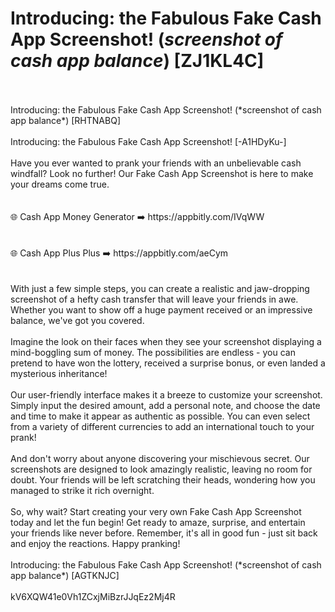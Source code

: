 # Introducing: the Fabulous Fake Cash App Screenshot! (*screenshot of cash app balance*) [ZJ1KL4C]
<br>
<br>Introducing: the Fabulous Fake Cash App Screenshot! (*screenshot of cash app balance*) [RHTNABQ]
<br>
<br>Introducing: the Fabulous Fake Cash App Screenshot! [-A1HDyKu-]
<br>
<br>Have you ever wanted to prank your friends with an unbelievable cash windfall? Look no further! Our Fake Cash App Screenshot is here to make your dreams come true.
<br>
<br>
<br>🌐 Cash App Money Generator ➡️ https://appbitly.com/IVqWW

<br>
<br>
<br>🌐 Cash App Plus Plus ➡️ https://appbitly.com/aeCym

<br>
<br>
<br>With just a few simple steps, you can create a realistic and jaw-dropping screenshot of a hefty cash transfer that will leave your friends in awe. Whether you want to show off a huge payment received or an impressive balance, we've got you covered.
<br>
<br>Imagine the look on their faces when they see your screenshot displaying a mind-boggling sum of money. The possibilities are endless - you can pretend to have won the lottery, received a surprise bonus, or even landed a mysterious inheritance!
<br>
<br>Our user-friendly interface makes it a breeze to customize your screenshot. Simply input the desired amount, add a personal note, and choose the date and time to make it appear as authentic as possible. You can even select from a variety of different currencies to add an international touch to your prank!
<br>
<br>And don't worry about anyone discovering your mischievous secret. Our screenshots are designed to look amazingly realistic, leaving no room for doubt. Your friends will be left scratching their heads, wondering how you managed to strike it rich overnight.
<br>
<br>So, why wait? Start creating your very own Fake Cash App Screenshot today and let the fun begin! Get ready to amaze, surprise, and entertain your friends like never before. Remember, it's all in good fun - just sit back and enjoy the reactions. Happy pranking!
<br>
<br>Introducing: the Fabulous Fake Cash App Screenshot! (*screenshot of cash app balance*) [AGTKNJC]
<br>
<br>kV6XQW41e0Vh1ZCxjMiBzrJJqEz2Mj4R
<br>
<br>

